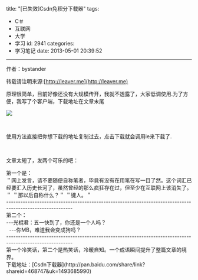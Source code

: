 title: "[已失效]Csdn免积分下载器"
tags:
  - C＃
  - 互联网
  - 大学
  - 学习
id: 2941
categories:
  - 学习笔记
date: 2013-05-01 20:39:52
---

作者：bystander

转载请注明来源:[http://leaver.me](http://leaver.me)

原理很简单，目前好像还没有大规模传开，我就不透露了，大家低调使用.为了方便，我写了个客户端，下载地址在文章末尾

[![]({{BASE_PATH}}/images/c14131e3f22197232347a8230c51cb661e50f167.png)](http://leaverimage.b0.upaiyun.com/35412_o.png)

&nbsp;

使用方法直接把你想下载的地址复制过去，点击下载就会调用ie来下载了.

&nbsp;

文章太短了，发两个可乐的吧：
<div><span><span>第一个是：</span></span></div>
<div><span><span>＂网上发言，请不要随便自称笔者，毕竟有没有在用笔在写一目了然。这个词汇已经要汇入历史长河了，虽然曾经的那么疯狂存在过，但至少在互联网上该消失了。＂</span></span>
<span><span>＂那以后自称什么？＂</span></span>
<span><span>＂键人。＂</span></span></div>
<div>----------------------------------------------------------------------------------------------------------</div>
<div>第二个：</div>
<div>
<div>---光棍君：五一快到了，你还是一个人吗？</div>
<div>
<div>  ---你MB，难道我会变成狗吗？</div>
<div>----------------------------------------------------------------------------------------------------------</div>
<div>第一个冷笑话，第二个是热笑话，冷暖自知。一个成语瞬间提升了整篇文章的境界。</div>
</div>
</div>
下载地址：[Csdn下载器](http://pan.baidu.com/share/link?shareid=468747&amp;uk=1493685990)